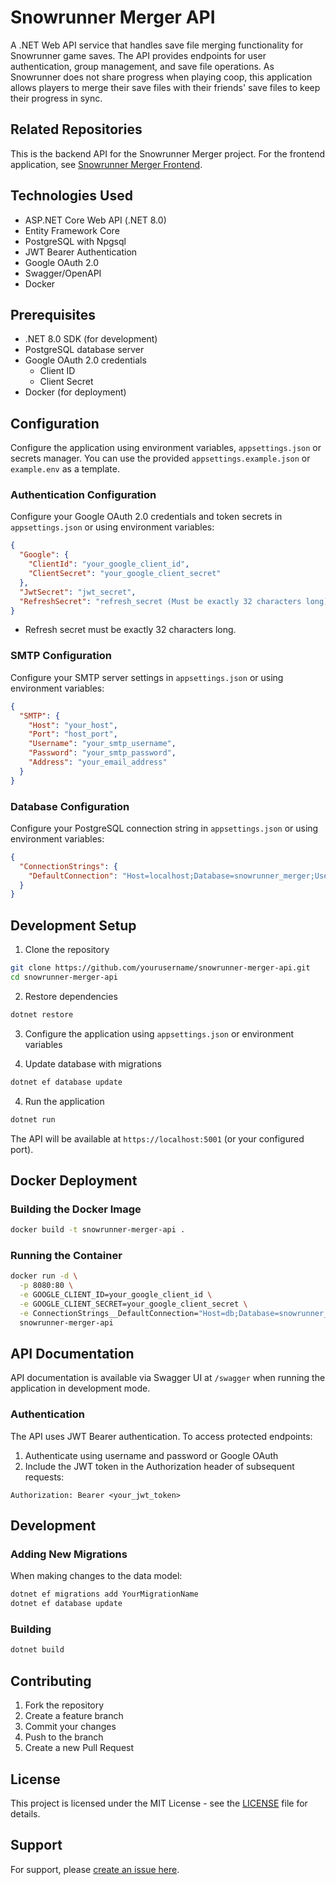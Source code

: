 ﻿# Snowrunner Merger API

A .NET Web API service that handles save file merging functionality for Snowrunner game saves. The API provides endpoints for user authentication, group management, and save file operations.
As Snowrunner does not share progress when playing coop, this application allows players to merge their save files with their friends' save files to keep their progress in sync.

## Related Repositories
This is the backend API for the Snowrunner Merger project. For the frontend application, see [Snowrunner Merger Frontend](https://github.com/TheDrinix/snowrunner-merger-web).

## Technologies Used

- ASP.NET Core Web API (.NET 8.0)
- Entity Framework Core
- PostgreSQL with Npgsql
- JWT Bearer Authentication
- Google OAuth 2.0
- Swagger/OpenAPI
- Docker

## Prerequisites

- .NET 8.0 SDK (for development)
- PostgreSQL database server
- Google OAuth 2.0 credentials
    - Client ID
    - Client Secret
- Docker (for deployment)

## Configuration

Configure the application using environment variables, `appsettings.json` or secrets manager.
You can use the provided `appsettings.example.json` or `example.env` as a template.

### Authentication Configuration

Configure your Google OAuth 2.0 credentials and token secrets in `appsettings.json` or using environment variables:
```json
{
  "Google": {
    "ClientId": "your_google_client_id",
    "ClientSecret": "your_google_client_secret"
  },
  "JwtSecret": "jwt_secret",
  "RefreshSecret": "refresh_secret (Must be exactly 32 characters long)"
}
```

- Refresh secret must be exactly 32 characters long.

### SMTP Configuration

Configure your SMTP server settings in `appsettings.json` or using environment variables:
```json
{
  "SMTP": {
    "Host": "your_host",
    "Port": "host_port",
    "Username": "your_smtp_username",
    "Password": "your_smtp_password",
    "Address": "your_email_address"
  }
}
```

### Database Configuration

Configure your PostgreSQL connection string in `appsettings.json` or using environment variables:
```json
{
  "ConnectionStrings": {
    "DefaultConnection": "Host=localhost;Database=snowrunner_merger;Username=your_username;Password=your_password"
  }
}
```

## Development Setup

1. Clone the repository
```bash
git clone https://github.com/yourusername/snowrunner-merger-api.git
cd snowrunner-merger-api
```

2. Restore dependencies
```bash
dotnet restore
```

3. Configure the application using `appsettings.json` or environment variables

3. Update database with migrations
```bash
dotnet ef database update
```

4. Run the application
```bash
dotnet run
```

The API will be available at `https://localhost:5001` (or your configured port).

## Docker Deployment

### Building the Docker Image

```bash
docker build -t snowrunner-merger-api .
```

### Running the Container

```bash
docker run -d \
  -p 8080:80 \
  -e GOOGLE_CLIENT_ID=your_google_client_id \
  -e GOOGLE_CLIENT_SECRET=your_google_client_secret \
  -e ConnectionStrings__DefaultConnection="Host=db;Database=snowrunner_merger;Username=your_username;Password=your_password" \
  snowrunner-merger-api
```

## API Documentation

API documentation is available via Swagger UI at `/swagger` when running the application in development mode.

### Authentication

The API uses JWT Bearer authentication. To access protected endpoints:
1. Authenticate using username and password or Google OAuth
2. Include the JWT token in the Authorization header of subsequent requests:
```
Authorization: Bearer <your_jwt_token>
```

## Development

### Adding New Migrations

When making changes to the data model:
```bash
dotnet ef migrations add YourMigrationName
dotnet ef database update
```

### Building
```bash
dotnet build
```

## Contributing

1. Fork the repository
2. Create a feature branch
3. Commit your changes
4. Push to the branch
5. Create a new Pull Request

## License

This project is licensed under the MIT License - see the [LICENSE](LICENSE) file for details.

## Support

For support, please [create an issue here](https://github.com/TheDrinix/snowrunner-merger-api/issues).